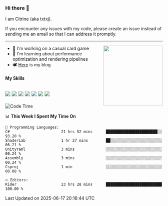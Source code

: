 ### Hi there 👋

I am Citrine (aka txtxj).

If you encounter any issues with my code, please create an issue instead of sending me an email so that I can address it promptly.

---

<img align="right" height="190" src="http://github-profile-summary-cards.vercel.app/api/cards/stats?username=txtxj&theme=vue">

- 🌱 I'm working on a casual card game
- 📖 I'm learning about performance optimization and rendering pipelines
- 🕊️ [Here](https://txtxj.top) is my blog

#### My Skills

![](https://img.shields.io/badge/Unity-000000?logo=unity&logoColor=fff)
![](https://img.shields.io/badge/C%23-239120?logo=csharp&logoColor=fff)
![](https://img.shields.io/badge/Python-3e74a2?logo=python&logoColor=fff)
![](https://img.shields.io/badge/C++-65318e?logo=cplusplus&logoColor=fff)
![](https://img.shields.io/badge/Vue-4FC08D?logo=vuedotjs&logoColor=fff)
![](https://img.shields.io/badge/Blender-f5792a?logo=blender&logoColor=fff)
![](https://img.shields.io/badge/MS%20SQL-cc2927?logo=microsoftsqlserver&logoColor=fff)
---

<!--START_SECTION:waka-->
![Code Time](http://img.shields.io/badge/Code%20Time-2%2C976%20hrs%2034%20mins-blue)

📊 **This Week I Spent My Time On** 

```text
💬 Programming Languages: 
C#                       21 hrs 52 mins      ███████████████████████░░   93.20 % 
ShaderLab                1 hr 27 mins        ██░░░░░░░░░░░░░░░░░░░░░░░   06.21 % 
UnityYaml                3 mins              ░░░░░░░░░░░░░░░░░░░░░░░░░   00.24 % 
Assembly                 3 mins              ░░░░░░░░░░░░░░░░░░░░░░░░░   00.24 % 
Csproj                   1 min               ░░░░░░░░░░░░░░░░░░░░░░░░░   00.08 % 

🔥 Editors: 
Rider                    23 hrs 28 mins      █████████████████████████   100.00 % 
```


 Last Updated on 2025-06-17 20:16:44 UTC
<!--END_SECTION:waka-->
